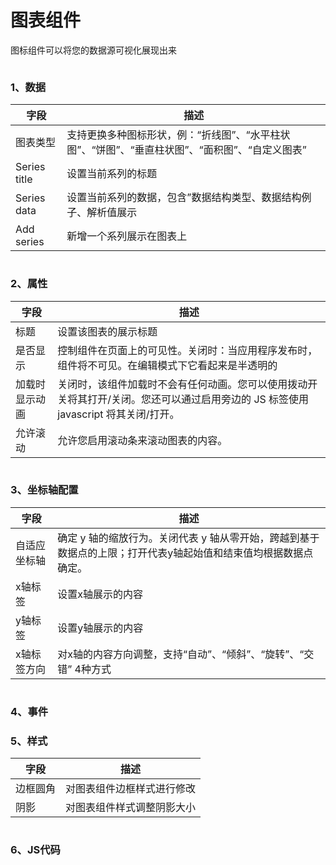 # 图表组件

图标组件可以将您的数据源可视化展现出来

<figure><img src="../../../.gitbook/assets/image (76) (1).png" alt=""><figcaption></figcaption></figure>

### 1、数据

| 字段           | 描述                                                    |
| ------------ | ----------------------------------------------------- |
| 图表类型         | 支持更换多种图标形状，例：“折线图”、“水平柱状图”、“饼图”、“垂直柱状图”、“面积图”、“自定义图表” |
| Series title | 设置当前系列的标题                                             |
| Series data  | 设置当前系列的数据，包含”数据结构类型、数据结构例子、解析值展示                      |
| Add series   | 新增一个系列展示在图表上                                          |

<figure><img src="../../../.gitbook/assets/image (78) (1).png" alt=""><figcaption></figcaption></figure>

### 2、属性

| 字段      | 描述                                                                         |
| ------- | -------------------------------------------------------------------------- |
| 标题      | 设置该图表的展示标题                                                                 |
| 是否显示    | 控制组件在页面上的可见性。关闭时：当应用程序发布时，组件将不可见。在编辑模式下它看起来是半透明的                           |
| 加载时显示动画 | 关闭时，该组件加载时不会有任何动画。您可以使用拨动开关将其打开/关闭。您还可以通过启用旁边的 JS 标签使用 javascript 将其关闭/打开。 |
| 允许滚动    | 允许您启用滚动条来滚动图表的内容。                                                          |

<figure><img src="../../../.gitbook/assets/image (56) (1).png" alt=""><figcaption></figcaption></figure>

### 3、坐标轴配置

| 字段     | 描述                                                          |
| ------ | ----------------------------------------------------------- |
| 自适应坐标轴 | 确定 y 轴的缩放行为。关闭代表 y 轴从零开始，跨越到基于数据点的上限；打开代表y轴起始值和结束值均根据数据点确定。 |
| x轴标签   | 设置x轴展示的内容                                                   |
| y轴标签   | 设置y轴展示的内容                                                   |
| x轴标签方向 | 对x轴的内容方向调整，支持“自动”、“倾斜”、“旋转”、“交错” 4种方式                       |

<figure><img src="../../../.gitbook/assets/image (64) (1).png" alt=""><figcaption></figcaption></figure>

### 4、事件







### 5、样式

| 字段   | 描述            |
| ---- | ------------- |
| 边框圆角 | 对图表组件边框样式进行修改 |
| 阴影   | 对图表组件样式调整阴影大小 |

<figure><img src="../../../.gitbook/assets/image (60) (1).png" alt=""><figcaption></figcaption></figure>





### 6、JS代码





<figure><img src="../../../.gitbook/assets/image (79) (1).png" alt=""><figcaption></figcaption></figure>

